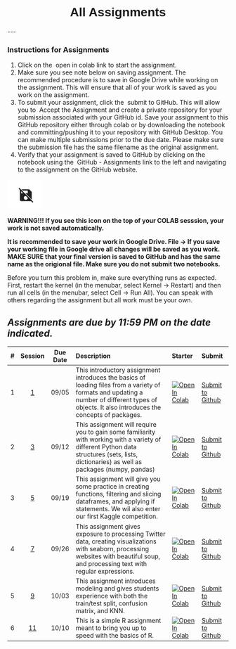 <h1  style="font-family:  Verdana,  Geneva,  sans-serif;  text-align:center;">All  Assignments</h1> 
--- 

###  Instructions  for  Assignments 
1.  Click  on  the  open  in  colab link  to  start  the  assignment. 
2.  Make  sure  you  see  note  below  on  saving  assignment.  The  recommended  procedure  is  to  save  in  Google  Drive  while  working  on  the  assignment.  This  will  ensure  that  all  of  your  work  is  saved  as  you  work  on  the  assignment. 
3.  To  submit  your  assignment,  click  the  submit  to  GitHub.  This  will  allow  you  to  Accept  the  Assignment and  create  a  private  repository  for  your  submission  associated  with  your  GitHub  id.  Save  your  assignment  to  this  GitHub  repository  either  through  colab  or  by  downloading  the  notebook  and  committing/pushing  it  to  your  repository  with  GitHub  Desktop.  You  can  make  multiple  submissions  prior  to  the  due  date.  Please  make  sure  the  submission  file  has  the  same  filename  as  the  original  assignment. 
4.  Verify that  your  assignment  is  saved  to  GitHub  by  clicking  on  the  notebook  using  the  GitHub  -  Assignments link  to  the  left  and  navigating  to  the  assignment  on  the  GitHub  website. 
 
![](https://github.com/rpi-techfundamentals/hm-01-starter/raw/master/notsaved.png) 
 
**WARNING!!!    If  you  see  this  icon  on  the  top  of  your  COLAB  sesssion,  your  work  is  not  saved  automatically.** 
 
**It  is  recommended  to  save  your  work  in  Google  Drive.    File  ->  If  you  save  your  working  file  in  Google  drive  all  changes  will  be  saved  as  you  work.  MAKE  SURE  that  your  final  version  is  saved  to  GitHub  and  has  the  same  name  as  the  origional  file.  Make  sure  you  do  not  submit  two  notebooks.**   
 
Before  you  turn  this  problem  in,  make  sure  everything  runs  as  expected.  First,  restart  the  kernel  (in  the  menubar,  select  Kernel  →  Restart)  and  then  run  all  cells  (in  the  menubar,  select  Cell  →  Run  All).    You  can  speak  with  others  regarding  the  assignment  but  all  work  must  be  your  own. 
 
*Assignments  are  due  by  11:59  PM  on  the  date  indicated.* 
--- 

|  #  |  Session  |  Due  Date  |Description  |  Starter  |  Submit
|  :---:  |  :---:  |  :---:  |  :-----  |  :---  |  :---  |
|  1  |  [1](https://rpi.analyticsdojo.com/sessions/session1.html)  |  09/05  |  This  introductory  assignment  introduces  the  basics  of  loading  files  from  a  variety  of  formats  and  updating  a  number  of  different  types  of  objects.    It  also  introduces  the  concepts  of  packages.    |  [![Open  In  Colab](https://colab.research.google.com/assets/colab-badge.svg)](https://colab.research.google.com/github/rpi-techfundamentals/hm-01-starter/blob/master/hm.ipynb)  |  [Submit  to  Github](https://classroom.github.com/a/EK1NHY88)  |
|  2  |  [3](https://rpi.analyticsdojo.com/sessions/session3.html)  |  09/12  |  This  assignment  will  require  you  to  gain  some  familiarity  with  working  with  a  variety  of  different  Python  data  structures  (sets,  lists,  dictionaries)  as  well  as  packages  (numpy,  pandas)  |  [![Open  In  Colab](https://colab.research.google.com/assets/colab-badge.svg)](https://colab.research.google.com/github/rpi-techfundamentals/hm-02-starter/blob/master/hm.ipynb)  |  [Submit  to  Github](https://classroom.github.com/a/db-AgYOF)  |
|  3  |  [5](https://rpi.analyticsdojo.com/sessions/session5.html)  |  09/19  |  This  assignment  will  give  you  some  practice  in  creating  functions,  filtering  and  slicing  dataframes,  and  applying  if  statements.    We  wil  also  enter  our  first  Kaggle  competition.  |  [![Open  In  Colab](https://colab.research.google.com/assets/colab-badge.svg)](https://colab.research.google.com/github/rpi-techfundamentals/hm-03-starter/blob/master/hm.ipynb)  |  [Submit  to  Github](https://classroom.github.com/a/MB2XOI_J)  |
|  4  |  [7](https://rpi.analyticsdojo.com/sessions/session7.html)  |  09/26  |  This  assignment  gives  exposure  to  processing  Twitter  data,  creating  visualizations  with  seaborn,  processing  websites  with  beautiful  soup,  and  processing  text  with  regular  expressions.    |  [![Open  In  Colab](https://colab.research.google.com/assets/colab-badge.svg)](https://colab.research.google.com/github/rpi-techfundamentals/hm-04-starter/blob/master/hm.ipynb)  |  [Submit  to  Github](https://classroom.github.com/a/bf9sFwDx)  |
|  5  |  [9](https://rpi.analyticsdojo.com/sessions/session9.html)  |  10/03  |  This  assignment  introduces  modeling  and  gives  students  experience  with  both  the  train/test  split,  confusion  matrix,  and  KNN.    |  [![Open  In  Colab](https://colab.research.google.com/assets/colab-badge.svg)](https://colab.research.google.com/github/RPI-DATA/course-intro-ml-app/blob/master/content/notebooks/assignments/05-starter.ipynb)  |  [Submit  to  Github](https://classroom.github.com/a/N24-rhTA)  |
|  6  |  [11](https://rpi.analyticsdojo.com/sessions/session11.html)  |  10/10  |  This  is  a  simple  R  assignment  meant  to  bring  you  up  to  speed  with  the  basics  of  R.    |  [![Open  In  Colab](https://colab.research.google.com/assets/colab-badge.svg)](https://colab.research.google.com/github//blob/master/)  |  [Submit  to  Github](https://classroom.github.com/a/BXBW59HL)  |
